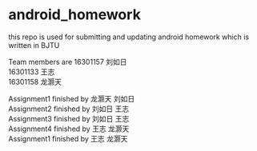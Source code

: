 # android_homework
this repo is used for submitting and updating android homework which is written in BJTU

Team members are
16301157 刘如日  
16301133 王志  
16301158 龙灏天  

Assignment1 finished by 龙灏天 刘如日  
Assignment2 finished by 刘如日 王志  
Assignment3 finished by 刘如日 王志  
Assignment4 finished by 王志 龙灏天  
Assignment1 finished by 王志 龙灏天  
